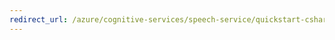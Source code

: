 ```yaml
--- 
redirect_url: /azure/cognitive-services/speech-service/quickstart-csharp-dotnet-windows
---
```

